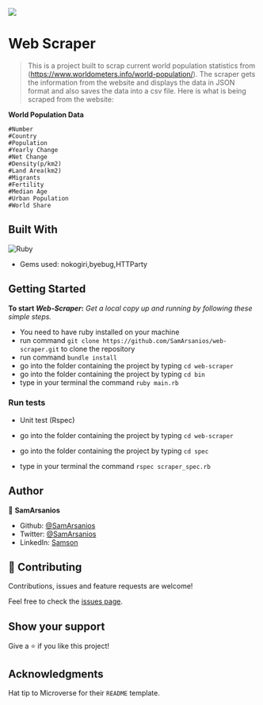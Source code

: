 ![](https://img.shields.io/badge/Microverse-blueviolet)

# Web Scraper

> This is a project built to scrap current world population statistics from (https://www.worldometers.info/world-population/). The scraper gets the information from the website and displays the data in JSON format and also saves the data into a csv file. Here is what is being scraped from the website:

**World Population Data**

```
#Number
#Country
#Population
#Yearly Change
#Net Change
#Density(p/km2)
#Land Area(km2)
#Migrants
#Fertility
#Median Age
#Urban Population
#World Share
```

<!--### The original Web site-->

<!--![screenshot](./assets/images/page.png)-->

<!--### My scraper Output-->

<!--![screenshot](./assets/images/my_scraper.png)-->

## Built With

![Ruby](https://img.shields.io/badge/ruby-%23CC342D.svg?&style=for-the-badge&logo=ruby&logoColor=white)

- Gems used: nokogiri,byebug,HTTParty

## Getting Started

**To start _Web-Scraper_:**
_Get a local copy up and running by following these simple steps._

- You need to have ruby installed on your machine
- run command `git clone https://github.com/SamArsanios/web-scraper.git` to clone the repository
- run command `bundle install`
- go into the folder containing the project by typing `cd web-scraper`
- go into the folder containing the project by typing `cd bin`
- type in your terminal the command `ruby main.rb`

### Run tests

- Unit test (Rspec)

- go into the folder containing the project by typing `cd web-scraper`
- go into the folder containing the project by typing `cd spec`
- type in your terminal the command `rspec scraper_spec.rb`
<!-- ![screenshot](./assets/images/test_results.png)

To see the test results run the following command

`rspec --format documentation`-->

## Author

👤 **SamArsanios**

- Github: [@SamArsanios](https://github.com/SamArsanios)
- Twitter: [@SamArsanios](https://twitter.com/SamArsanios)
- LinkedIn: [Samson](https://www.linkedin.com/in/samson-kibrom/)

## 🤝 Contributing

Contributions, issues and feature requests are welcome!

Feel free to check the [issues page](issues/).

## Show your support

Give a ⭐️ if you like this project!

## Acknowledgments

Hat tip to Microverse for their `README` template.
